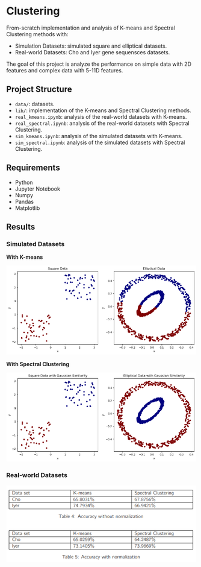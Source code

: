 # Clustering

From-scratch implementation and analysis of K-means and Spectral Clustering methods with:

- Simulation Datasets: simulated square and elliptical datasets.
- Real-world Datasets: Cho and Iyer gene sequensces datasets.

The goal of this project is analyze the performance on simple data with 2D features and complex data with 5-11D features.

## Project Structure

- `data/`: datasets.
- `lib/`: implementation of the K-means and Spectral Clustering methods.
- `real_kmeans.ipynb`: analysis of the real-world datasets with K-means.
- `real_spectral.ipynb`: analysis of the real-world datasets with Spectral Clustering.
- `sim_kmeans.ipynb`: analysis of the simulated datasets with K-means.
- `sim_spectral.ipynb`: analysis of the simulated datasets with Spectral Clustering.

## Requirements

- Python
- Jupyter Notebook
- Numpy
- Pandas
- Matplotlib

## Results

### Simulated Datasets

<b>With K-means</b>

![Simulated Datasets](imgs/sim_kmeans.png)

<b>With Spectral Clustering</b>

![Simulated Datasets](imgs/sim_sc_gaussian.png)

### Real-world Datasets

![Real-world Datasets](imgs/acc.png)